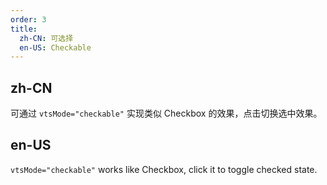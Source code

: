 ```yaml
---
order: 3
title:
  zh-CN: 可选择
  en-US: Checkable
---
```


## zh-CN

可通过 `vtsMode="checkable"` 实现类似 Checkbox 的效果，点击切换选中效果。

## en-US

`vtsMode="checkable"` works like Checkbox, click it to toggle checked state.


